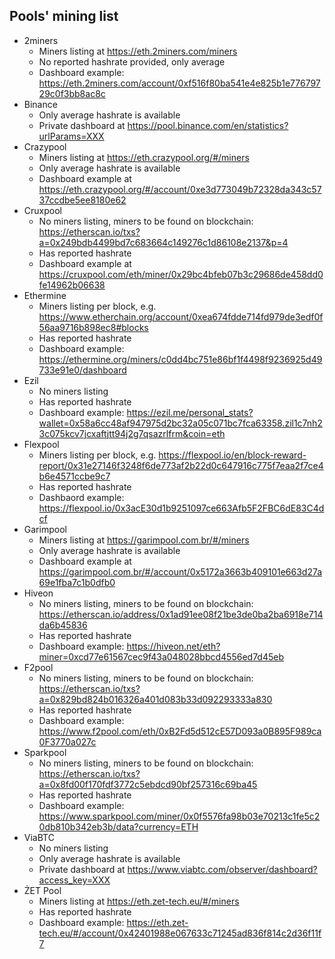


## Pools' mining list
* 2miners
  * Miners listing at https://eth.2miners.com/miners
  * No reported hashrate provided, only average
  * Dashboard example: https://eth.2miners.com/account/0xf516f80ba541e4e825b1e77679729c0f3bb8ac8c
* Binance
  * Only average hashrate is available
  * Private dashboard at https://pool.binance.com/en/statistics?urlParams=XXX
* Crazypool
  * Miners listing at https://eth.crazypool.org/#/miners
  * Only average hashrate is available
  * Dashboard example at https://eth.crazypool.org/#/account/0xe3d773049b72328da343c5737ccdbe5ee8180e62
* Cruxpool
  * No miners listing, miners to be found on blockchain: https://etherscan.io/txs?a=0x249bdb4499bd7c683664c149276c1d86108e2137&p=4
  * Has reported hashrate
  * Dashboard example at https://cruxpool.com/eth/miner/0x29bc4bfeb07b3c29686de458dd0fe14962b06638
* Ethermine
  * Miners listing per block, e.g. https://www.etherchain.org/account/0xea674fdde714fd979de3edf0f56aa9716b898ec8#blocks
  * Has reported hashrate
  * Dashboard example: https://ethermine.org/miners/c0dd4bc751e86bf1f4498f9236925d49733e91e0/dashboard
* Ezil
  * No miners listing
  * Has reported hashrate
  * Dashboard example: https://ezil.me/personal_stats?wallet=0x58a6cc48af947975d2bc32a05c071bc7fca63358.zil1c7nh23c075kcv7jcxaftjtt94j2g7qsazrlfrm&coin=eth
* Flexpool
  * Miners listing per block, e.g. https://flexpool.io/en/block-reward-report/0x31e27146f3248f6de773af2b22d0c647916c775f7eaa2f7ce4b6e4571ccbe9c7
  * Has reported hashrate
  * Dashbaord example: https://flexpool.io/0x3acE30d1b9251097ce663Afb5F2FBC6dE83C4dcf
* Garimpool
  * Miners listing at https://garimpool.com.br/#/miners
  * Only average hashrate is available
  * Dashboard example at https://garimpool.com.br/#/account/0x5172a3663b409101e663d27a69e1fba7c1b0dfb0
* Hiveon
  * No miners listing, miners to be found on blockchain: https://etherscan.io/address/0x1ad91ee08f21be3de0ba2ba6918e714da6b45836
  * Has reported hashrate
  * Dashboard example: https://hiveon.net/eth?miner=0xcd77e61567cec9f43a048028bbcd4556ed7d45eb
* F2pool
  * No miners listing, miners to be found on blockchain: https://etherscan.io/txs?a=0x829bd824b016326a401d083b33d092293333a830
  * Has reported hashrate
  * Dashboard example: https://www.f2pool.com/eth/0xB2Fd5d512cE57D093a0B895F989ca0F3770a027c
* Sparkpool
  * No miners listing, miners to be found on blockchain: https://etherscan.io/txs?a=0x8fd00f170fdf3772c5ebdcd90bf257316c69ba45
  * Has reported hashrate
  * Dashboard example: https://www.sparkpool.com/miner/0x0f5576fa98b03e70213c1fe5c20db810b342eb3b/data?currency=ETH
* ViaBTC
  * No miners listing
  * Only average hashrate is available
  * Private dashboard at https://www.viabtc.com/observer/dashboard?access_key=XXX
* ŻET Pool
  * Miners listing at https://eth.zet-tech.eu/#/miners
  * Has reported hashrate
  * Dashboard example: https://eth.zet-tech.eu/#/account/0x42401988e067633c71245ad836f814c2d36f11f7
